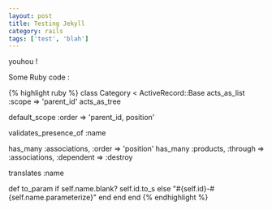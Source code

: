 ```yaml
---
layout: post
title: Testing Jekyll
category: rails
tags: ['test', 'blah']
---
```

youhou !

Some Ruby code :

{% highlight ruby %}
class Category < ActiveRecord::Base
  acts_as_list :scope => 'parent_id'
  acts_as_tree

  default_scope :order => 'parent_id, position'

  validates_presence_of :name

  has_many :associations, :order => 'position'
  has_many :products, :through => :associations, :dependent => :destroy


  translates :name

  def to_param
    if self.name.blank?
      self.id.to_s
    else
      "#{self.id}-#{self.name.parameterize}"
    end
  end
end
{% endhighlight %}
